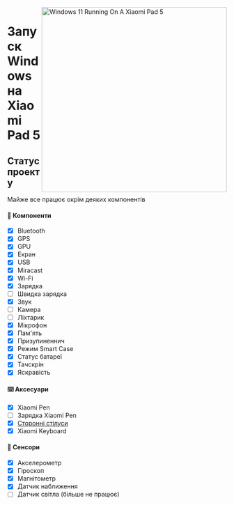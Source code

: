 <img align="right" src="https://raw.githubusercontent.com/erdilS/Port-Windows-11-Xiaomi-Pad-5/main/nabu.png" width="425" alt="Windows 11 Running On A Xiaomi Pad 5">

# Запуск Windows на Xiaomi Pad 5

## Статус проекту

Майже все працює окрім деяких компонентів

#### 📱 Компоненти

- [X] Bluetooth
- [X] GPS
- [X] GPU
- [X] Екран
- [X] USB
- [X] Miracast
- [X] Wi-Fi
- [X] Зарядка
- [ ] Швидка зарядка
- [X] Звук
- [ ] Камера
- [ ] Ліхтарик
- [X] Мiкрофон
- [X] Пам'ять
- [X] Призупиненнич
- [X] Режим Smart Case
- [X] Статус батареї
- [X] Тачскрін
- [X] Яскравість

#### ⌨️ Аксесуари

- [X] Xiaomi Pen
- [ ] Зарядка Xiaomi Pen
- [X] [Сторонні стілуси](https://t.me/nabuwoa/342769) 
- [X] Xiaomi Keyboard

#### 🧭 Сенсори

- [X] Акселерометр
- [X] Гіроскоп
- [X] Магнітометр
- [X] Датчик наближення
- [ ] Датчик світла (більше не працює) 
